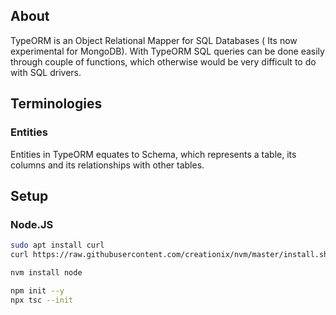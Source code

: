 ## About

TypeORM is an Object Relational Mapper for SQL Databases ( Its now experimental for MongoDB). With TypeORM SQL queries can be done easily through couple of functions, which otherwise would be very difficult to do with SQL drivers.

## Terminologies

### Entities

Entities in TypeORM equates to Schema, which represents a table, its columns and its relationships with other tables.

## Setup

### Node.JS

```sh
sudo apt install curl
curl https://raw.githubusercontent.com/creationix/nvm/master/install.sh | bash

nvm install node

npm init --y
npx tsc --init
```
